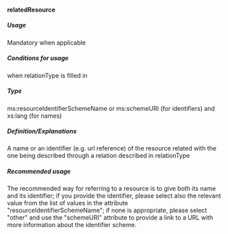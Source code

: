 #### relatedResource

##### Usage

Mandatory when applicable

##### Conditions for usage

when relationType is filled in

##### Type

ms:resourceIdentifierSchemeName or ms:schemeURI \(for identifiers\) and xs:lang \(for names\)

##### Definition/Explanations

A name or an identifier \(e.g. url reference\) of the resource related with the one being described through a relation described in relationType

##### Recommended usage

The recommended way for referring to a resource is to give both its name and its identifier; if you provide the identifier, please select also the relevant value from the list of values in the attribute "resourceIdentifierSchemeName"; if none is appropriate, please select "other" and use the "schemeURI" attribute to provide a link to a URL with more information about the identifier scheme. 

